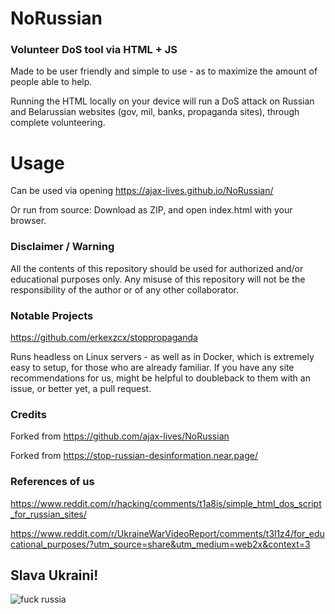 # NoRussian
### Volunteer DoS tool via HTML + JS

Made to be user friendly and simple to use - as to maximize the amount of people able to help.

Running the HTML locally on your device will run a DoS attack on Russian and Belarussian websites (gov, mil, banks, propaganda sites), through complete volunteering.

# Usage

Can be used via opening https://ajax-lives.github.io/NoRussian/

Or run from source:
Download as ZIP, and open index.html with your browser.

### Disclaimer / Warning

All the contents of this repository should be used for authorized and/or educational purposes only. Any misuse of this repository will not be the responsibility of the author or of any other collaborator.

### Notable Projects

https://github.com/erkexzcx/stoppropaganda

Runs headless on Linux servers - as well as in Docker, which is extremely easy to setup, for those who are already familiar.
If you have any site recommendations for us, might be helpful to doubleback to them with an issue, or better yet, a pull request.

### Credits

Forked from https://github.com/ajax-lives/NoRussian

Forked from https://stop-russian-desinformation.near.page/

### References of us

https://www.reddit.com/r/hacking/comments/t1a8is/simple_html_dos_script_for_russian_sites/

https://www.reddit.com/r/UkraineWarVideoReport/comments/t3l1z4/for_educational_purposes/?utm_source=share&utm_medium=web2x&context=3



## Slava Ukraini!

![fuck russia](https://pbs.twimg.com/media/FMoSgYVWYAQs9Au?format=jpg&name=medium)
